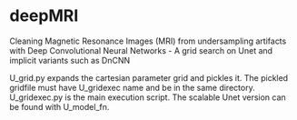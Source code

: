 # deepMRI
Cleaning Magnetic Resonance Images (MRI) from undersampling artifacts with Deep Convolutional Neural Networks - A grid search on Unet and implicit variants such as DnCNN

U_grid.py expands the cartesian parameter grid and pickles it. The pickled gridfile must have U_gridexec name and be in the same directory.
U_gridexec.py is the main execution script. The scalable Unet version can be found with U_model_fn.
